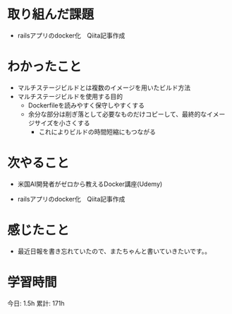 # 取り組んだ課題 
+ railsアプリのdocker化　Qiita記事作成
# わかったこと   
+ マルチステージビルドとは複数のイメージを用いたビルド方法
+ マルチステージビルドを使用する目的
    + Dockerfileを読みやすく保守しやすくする
    + 余分な部分は削ぎ落として必要なものだけコピーして、最終的なイメージサイズを小さくする
        + これによりビルドの時間短縮にもつながる
# 次やること
- 米国AI開発者がゼロから教えるDocker講座(Udemy) 
+ railsアプリのdocker化　Qiita記事作成
# 感じたこと
+ 最近日報を書き忘れていたので、またちゃんと書いていきたいです。。
# 学習時間  
今日: 1.5h 
累計: 171h 

